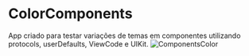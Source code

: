 # ColorComponents
App criado para testar variações de temas em componentes utilizando protocols, userDefaults, ViewCode e UIKit.
![ComponentsColor](https://github.com/oneorafael/ColorComponents/assets/26628994/816645ff-29ed-4a81-8378-61c5863272c2)
